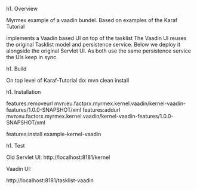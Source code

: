 h1. Overview

Myrmex example of a vaadin bundel.
Based on examples of the Karaf Tutorial

implements a Vaadin based UI on top of the tasklist
The Vaadin UI reuses the original Tasklist model and persistence service. Below we deploy it alongside the original Servlet UI. 
As both use the same persistence service the UIs keep in sync.    

h1. Build

On top level of Karaf-Tutorial do:
mvn clean install

h1. Installation

features:removeurl mvn:eu.factorx.myrmex.kernel.vaadin/kernel-vaadin-features/1.0.0-SNAPSHOT/xml
features:addurl mvn:eu.factorx.myrmex.kernel.vaadin/kernel-vaadin-features/1.0.0-SNAPSHOT/xml

features:install example-kernel-vaadin

h1. Test

Old Servlet UI:
http://localhost:8181/kernel

Vaadin UI:

http://localhost:8181/tasklist-vaadin

